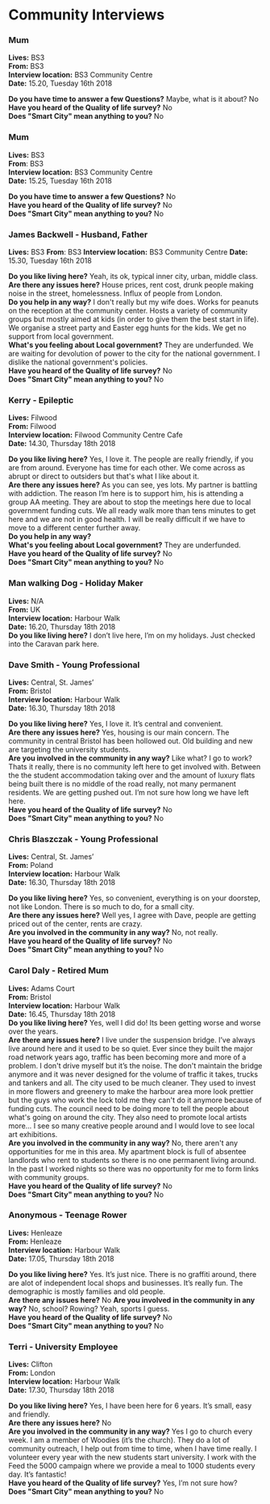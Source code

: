 # Community Interviews

### Mum 

**Lives:** BS3  
**From:** BS3  
**Interview location:** BS3 Community Centre  
**Date:** 15.20, Tuesday 16th 2018  

**Do you have time to answer a few Questions?** Maybe, what is it about? No  
**Have you heard of the Quality of life survey?** No  
**Does "Smart City" mean anything to you?** No  

### Mum

**Lives:** BS3  
**From**: BS3  
**Interview location:** BS3 Community Centre  
**Date:** 15.25, Tuesday 16th 2018  

**Do you have time to answer a few Questions?** No  
**Have you heard of the Quality of life survey?** No  
**Does "Smart City" mean anything to you?** No  

### James Backwell - Husband, Father

**Lives:** BS3
**From**: BS3
**Interview location:** BS3 Community Centre
**Date:** 15.30, Tuesday 16th 2018

**Do you like living here?** Yeah, its ok, typical inner city, urban, middle class.  
**Are there any issues here?** House prices, rent cost, drunk people making noise in the street, homelessness. Influx of people from London.  
**Do you help in any way?** I don't really but my wife does. Works for peanuts on the reception at the community center. Hosts a variety of community groups but mostly aimed at kids (in order to give them the best start in life). We organise a street party and Easter egg hunts for the kids. We get no support from local government.  
**What's you feeling about Local government?** They are underfunded. We are waiting for devolution of power to the city for the national government. I dislike the national government's policies.  
**Have you heard of the Quality of life survey?** No  
**Does "Smart City" mean anything to you?** No  

### Kerry - Epileptic 

**Lives:** Filwood  
**From:** Filwood  
**Interview location:** Filwood Community Centre Cafe  
**Date:** 14.30, Thursday 18th 2018  

**Do you like living here?** Yes, I love it. The people are really friendly, if you are from around. Everyone has time for each other. We come across as abrupt or direct to outsiders but that's what I like about it.  
**Are there any issues here?** As you can see, yes lots. My partner is battling with addiction. The reason I’m here is to support him, his is attending a group AA meeting. They are about to stop the meetings here due to local government funding cuts. We all ready walk more than tens minutes to get here and we are not in good health. I will be really difficult if we have to move to a different center further away.  
**Do you help in any way?**  
**What's you feeling about Local government?** They are underfunded.  
**Have you heard of the Quality of life survey?** No  
**Does "Smart City" mean anything to you?** No  

### Man walking Dog - Holiday Maker

**Lives:** N/A  
**From:** UK  
**Interview location:** Harbour Walk  
**Date:** 16.20, Thursday 18th 2018  
**Do you like living here?** I don’t live here, I’m on my holidays. Just checked into the Caravan park here.

### Dave Smith - Young Professional

**Lives:** Central, St. James’  
**From:** Bristol  
**Interview location:** Harbour Walk  
**Date:** 16.30, Thursday 18th 2018  

**Do you like living here?** Yes, I love it. It’s central and convenient.  
**Are there any issues here?** Yes, housing is our main concern. The community in central Bristol has been hollowed out. Old building and new are targeting the university students.  
**Are you involved in the community in any way?** Like what? I go to work? Thats it really, there is no community left here to get involved with. Between the the student accommodation taking over and the amount of luxury flats being built there is no middle of the road really, not many permanent residents. We are getting pushed out. I’m not sure how long we have left here.  
**Have you heard of the Quality of life survey?** No  
**Does "Smart City" mean anything to you?** No  

### Chris Blaszczak - Young Professional

**Lives:** Central, St. James’  
**From:** Poland  
**Interview location:** Harbour Walk  
**Date:** 16.30, Thursday 18th 2018  

**Do you like living here?** Yes, so convenient, everything is on your doorstep, not like London. There is so much to do, for a small city.  
**Are there any issues here?** Well yes, I agree with Dave, people are getting priced out of the center, rents are crazy.  
**Are you involved in the community in any way?** No, not really.  
**Have you heard of the Quality of life survey?** No  
**Does "Smart City" mean anything to you?** No  

### Carol Daly - Retired Mum

**Lives:** Adams Court  
**From:** Bristol  
**Interview location:** Harbour Walk  
**Date:** 16.45, Thursday 18th 2018  
**Do you like living here?** Yes, well I did do! Its been getting worse and worse over the years.  
**Are there any issues here?** I live under the suspension bridge. I’ve always live around here and it used to be so quiet. Ever since they built the major road network years ago, traffic has been becoming more and more of a problem. I don't drive myself but it’s the noise. The don't maintain the bridge anymore and it was never designed for the volume of traffic it takes, trucks and tankers and all. The city used to be much cleaner. They used to invest in more flowers and greenery to make the harbour area more look prettier but the guys who work the lock told me they can't do it anymore because of funding cuts. The council need to be doing more to tell the people about what's going on around the city. They also need to promote local artists more… I see so many creative people around and I would love to see local art exhibitions.  
**Are you involved in the community in any way?**  No, there aren't any opportunities for me in this area. My apartment block is full of absentee landlords who rent to students so there is no one permanent living around. In the past I worked nights so there was no opportunity for me to form links with community groups.  
**Have you heard of the Quality of life survey?** No  
**Does "Smart City" mean anything to you?** No  

### Anonymous - Teenage Rower

**Lives:** Henleaze  
**From:** Henleaze  
**Interview location:** Harbour Walk  
**Date:** 17.05, Thursday 18th 2018  

**Do you like living here?** Yes. It’s just nice. There is no graffiti around, there are alot of independent local shops and businesses. It’s really fun. The demographic is mostly families and old people.  
**Are there any issues here?** No 
**Are you involved in the community in any way?** No, school? Rowing? Yeah, sports I guess.  
**Have you heard of the Quality of life survey?** No  
**Does "Smart City" mean anything to you?** No  

### Terri - University Employee

**Lives:** Clifton  
**From:** London  
**Interview location:** Harbour Walk  
**Date:** 17.30, Thursday 18th 2018  

**Do you like living here?** Yes, I have been here for 6 years. It’s small, easy and friendly.  
**Are there any issues here?** No  
**Are you involved in the community in any way?** Yes I go to church every week. I am a member of Woodies (it’s the church). They do a lot of community outreach, I help out from time to time, when I have time really. I volunteer every year with the new students start university. I work with the Feed the 5000 campaign where we provide a meal to 1000 students every day. It’s fantastic!  
**Have you heard of the Quality of life survey?** Yes, I’m not sure how?  
**Does "Smart City" mean anything to you?** No  

